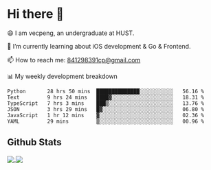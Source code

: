 
# Hi there 👋
😄 I am vecpeng, an undergraduate at HUST.

🌱 I’m currently learning about iOS development & Go & Frontend.

📫 How to reach me: 841298391cp@gmail.com

📊 My weekly development breakdown
<!--START_SECTION:waka-->

```text
Python       28 hrs 50 mins  ██████████████░░░░░░░░░░░   56.16 %
Text         9 hrs 24 mins   ████▓░░░░░░░░░░░░░░░░░░░░   18.31 %
TypeScript   7 hrs 3 mins    ███▒░░░░░░░░░░░░░░░░░░░░░   13.76 %
JSON         3 hrs 29 mins   █▓░░░░░░░░░░░░░░░░░░░░░░░   06.80 %
JavaScript   1 hr 12 mins    ▓░░░░░░░░░░░░░░░░░░░░░░░░   02.36 %
YAML         29 mins         ▒░░░░░░░░░░░░░░░░░░░░░░░░   00.96 %
```

<!--END_SECTION:waka-->

## Github Stats
<a href="https://github.com/anuraghazra/github-readme-stats">
  <img align="center" src="https://github-readme-stats.vercel.app/api?username=vecpeng&count_private=true&hide=stars" />
</a>
<a href="https://github.com/anuraghazra/convoychat">
  <img align="center" src="https://github-readme-stats.vercel.app/api/top-langs/?username=vecpeng&layout=compact" />
</a>
